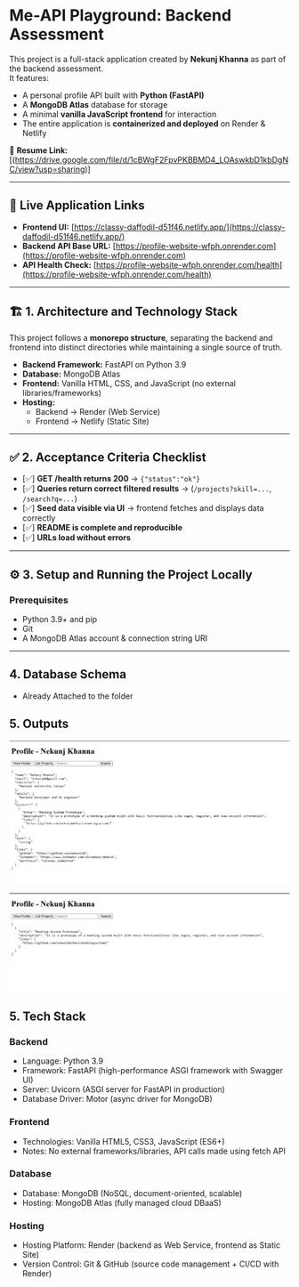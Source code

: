 # Me-API Playground: Backend Assessment  

This project is a full-stack application created by **Nekunj Khanna** as part of the backend assessment.  
It features:  
- A personal profile API built with **Python (FastAPI)**  
- A **MongoDB Atlas** database for storage  
- A minimal **vanilla JavaScript frontend** for interaction  
- The entire application is **containerized and deployed** on Render & Netlify  

📄 **Resume Link:** [(https://drive.google.com/file/d/1cBWgF2FpvPKBBMD4_LOAswkbD1kbDgNC/view?usp=sharing)]  

---

## 🚀 Live Application Links  

- **Frontend UI:** [https://classy-daffodil-d51f46.netlify.app/](https://classy-daffodil-d51f46.netlify.app/)  
- **Backend API Base URL:** [https://profile-website-wfph.onrender.com](https://profile-website-wfph.onrender.com)  
- **API Health Check:** [https://profile-website-wfph.onrender.com/health](https://profile-website-wfph.onrender.com/health)  

---

## 🏗️ 1. Architecture and Technology Stack  

This project follows a **monorepo structure**, separating the backend and frontend into distinct directories while maintaining a single source of truth.  

- **Backend Framework:** FastAPI on Python 3.9  
- **Database:** MongoDB Atlas  
- **Frontend:** Vanilla HTML, CSS, and JavaScript (no external libraries/frameworks)  
- **Hosting:**  
  - Backend → Render (Web Service)  
  - Frontend → Netlify (Static Site)  

---

## ✅ 2. Acceptance Criteria Checklist  

- [✅] **GET /health returns 200** → `{"status":"ok"}`  
- [✅] **Queries return correct filtered results** → (`/projects?skill=...`, `/search?q=...`)  
- [✅] **Seed data visible via UI** → frontend fetches and displays data correctly  
- [✅] **README is complete and reproducible**  
- [✅] **URLs load without errors**  

---

## ⚙️ 3. Setup and Running the Project Locally  

### Prerequisites  
- Python 3.9+ and pip  
- Git  
- A MongoDB Atlas account & connection string URI  

---

## 4. Database Schema
- Already Attached to the folder

## 5. Outputs

![Screenshot of the user profile card](./output1.png)

![Screenshot of the projects list](./output2.png)

## 5. Tech Stack

### Backend

- Language: Python 3.9  
- Framework: FastAPI (high-performance ASGI framework with Swagger UI)  
- Server: Uvicorn (ASGI server for FastAPI in production)  
- Database Driver: Motor (async driver for MongoDB)  

### Frontend

- Technologies: Vanilla HTML5, CSS3, JavaScript (ES6+)  
- Notes: No external frameworks/libraries, API calls made using fetch API  

### Database

- Database: MongoDB (NoSQL, document-oriented, scalable)  
- Hosting: MongoDB Atlas (fully managed cloud DBaaS)  

### Hosting

- Hosting Platform: Render (backend as Web Service, frontend as Static Site)  
- Version Control: Git & GitHub (source code management + CI/CD with Render)  









